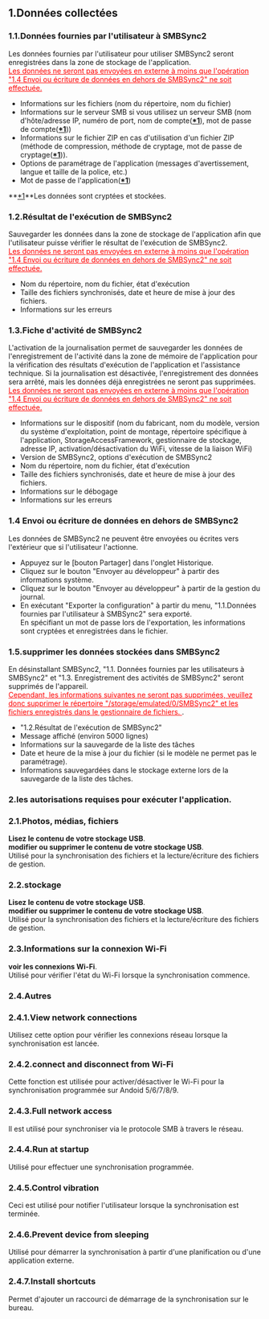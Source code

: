 ## 1.Données collectées  
### 1.1.Données fournies par l'utilisateur à SMBSync2  

Les données fournies par l'utilisateur pour utiliser SMBSync2 seront enregistrées dans la zone de stockage de l'application.  
<span style="color : red ;"><u>Les données ne seront pas envoyées en externe à moins que l'opération "1.4 Envoi ou écriture de données en dehors de SMBSync2" ne soit effectuée.</u></span>  

- Informations sur les fichiers (nom du répertoire, nom du fichier)  
- Informations sur le serveur SMB si vous utilisez un serveur SMB (nom d'hôte/adresse IP, numéro de port, nom de compte(**<u>\*1</u>**), mot de passe de compte(**<u>\*1</u>**))  
- Informations sur le fichier ZIP en cas d'utilisation d'un fichier ZIP (méthode de compression, méthode de cryptage, mot de passe de cryptage(**<u>\*1</u>**)).  
- Options de paramétrage de l'application (messages d'avertissement, langue et taille de la police, etc.)  
- Mot de passe de l'application(**<u>\*1</u>**)  

**<u>\*1</u>**Les données sont cryptées et stockées.  

### 1.2.Résultat de l'exécution de SMBSync2  

Sauvegarder les données dans la zone de stockage de l'application afin que l'utilisateur puisse vérifier le résultat de l'exécution de SMBSync2.  
<span style="color : red ;"><u>Les données ne seront pas envoyées en externe à moins que l'opération "1.4 Envoi ou écriture de données en dehors de SMBSync2" ne soit effectuée.</u></span>  

- Nom du répertoire, nom du fichier, état d'exécution  
- Taille des fichiers synchronisés, date et heure de mise à jour des fichiers.  
- Informations sur les erreurs  

### 1.3.Fiche d'activité de SMBSync2  

L'activation de la journalisation permet de sauvegarder les données de l'enregistrement de l'activité dans la zone de mémoire de l'application pour la vérification des résultats d'exécution de l'application et l'assistance technique. Si la journalisation est désactivée, l'enregistrement des données sera arrêté, mais les données déjà enregistrées ne seront pas supprimées.  
<span style="color : red ;"><u>Les données ne seront pas envoyées en externe à moins que l'opération "1.4 Envoi ou écriture de données en dehors de SMBSync2" ne soit effectuée.</u></span>  

- Informations sur le dispositif (nom du fabricant, nom du modèle, version du système d'exploitation, point de montage, répertoire spécifique à l'application, StorageAccessFramework, gestionnaire de stockage, adresse IP, activation/désactivation du WiFi, vitesse de la liaison WiFi)  
- Version de SMBSync2, options d'exécution de SMBSync2  
- Nom du répertoire, nom du fichier, état d'exécution  
- Taille des fichiers synchronisés, date et heure de mise à jour des fichiers.  
- Informations sur le débogage  
- Informations sur les erreurs  

### 1.4 Envoi ou écriture de données en dehors de SMBSync2  

Les données de SMBSync2 ne peuvent être envoyées ou écrites vers l'extérieur que si l'utilisateur l'actionne.  

- Appuyez sur le [bouton Partager] dans l'onglet Historique.  
- Cliquez sur le bouton "Envoyer au développeur" à partir des informations système.  
- Cliquez sur le bouton "Envoyer au développeur" à partir de la gestion du journal.  
- En exécutant "Exporter la configuration" à partir du menu, "1.1.Données fournies par l'utilisateur à SMBSync2" sera exporté.  
En spécifiant un mot de passe lors de l'exportation, les informations sont cryptées et enregistrées dans le fichier.  

### 1.5.supprimer les données stockées dans SMBSync2  

En désinstallant SMBSync2, "1.1. Données fournies par les utilisateurs à SMBSync2" et "1.3. Enregistrement des activités de SMBSync2" seront supprimés de l'appareil.  
<span style="color : red ;"><u>Cependant, les informations suivantes ne seront pas supprimées, veuillez donc supprimer le répertoire "/storage/emulated/0/SMBSync2" et les fichiers enregistrés dans le gestionnaire de fichiers. </u></span>.  

- "1.2.Résultat de l'exécution de SMBSync2"  
- Message affiché (environ 5000 lignes)  
- Informations sur la sauvegarde de la liste des tâches  
- Date et heure de la mise à jour du fichier (si le modèle ne permet pas le paramétrage).  
- Informations sauvegardées dans le stockage externe lors de la sauvegarde de la liste des tâches.  

### 2.les autorisations requises pour exécuter l'application.  

### 2.1.Photos, médias, fichiers  
**Lisez le contenu de votre stockage USB**.  
**modifier ou supprimer le contenu de votre stockage USB**.  
Utilisé pour la synchronisation des fichiers et la lecture/écriture des fichiers de gestion.  

### 2.2.stockage  
**Lisez le contenu de votre stockage USB**.  
**modifier ou supprimer le contenu de votre stockage USB**.  
Utilisé pour la synchronisation des fichiers et la lecture/écriture des fichiers de gestion.  

### 2.3.Informations sur la connexion Wi-Fi  
**voir les connexions Wi-Fi**.  
Utilisé pour vérifier l'état du Wi-Fi lorsque la synchronisation commence.  

### 2.4.Autres  
### 2.4.1.View network connections  
Utilisez cette option pour vérifier les connexions réseau lorsque la synchronisation est lancée.  
### 2.4.2.connect and disconnect from Wi-Fi  
Cette fonction est utilisée pour activer/désactiver le Wi-Fi pour la synchronisation programmée sur Andoid 5/6/7/8/9.  
### 2.4.3.Full network access  
Il est utilisé pour synchroniser via le protocole SMB à travers le réseau.  
### 2.4.4.Run at startup  
Utilisé pour effectuer une synchronisation programmée.  
### 2.4.5.Control vibration  
Ceci est utilisé pour notifier l'utilisateur lorsque la synchronisation est terminée.  
### 2.4.6.Prevent device from sleeping  
Utilisé pour démarrer la synchronisation à partir d'une planification ou d'une application externe.  
### 2.4.7.Install shortcuts  
Permet d'ajouter un raccourci de démarrage de la synchronisation sur le bureau.  
